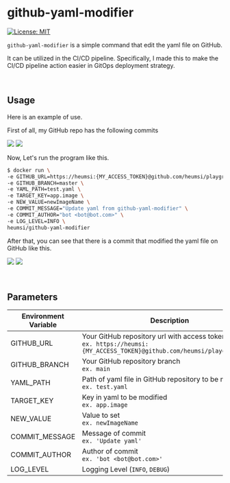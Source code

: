 # github-yaml-modifier

[![License: MIT](https://img.shields.io/badge/License-MIT-yellow.svg)](https://opensource.org/licenses/MIT)

`github-yaml-modifier` is a simple command that edit the yaml file on GitHub.  

It can be utilized in the CI/CD pipeline. 
Specifically, I made this to make the CI/CD pipeline action easier in GitOps deployment strategy.

<br>

## Usage

Here is an example of use.

First of all, my GitHub repo has the following commits

![](https://user-images.githubusercontent.com/31306282/122244304-bdba0800-ceff-11eb-9f34-9ce848266653.png)
![](https://user-images.githubusercontent.com/31306282/122244680-05d92a80-cf00-11eb-86b9-c6dd66eb17c4.png)

Now, Let's run the program like this.

```bash
$ docker run \
-e GITHUB_URL=https://heumsi:{MY_ACCESS_TOKEN}@github.com/heumsi/playground.git \
-e GITHUB_BRANCH=master \
-e YAML_PATH=test.yaml \
-e TARGET_KEY=app.image \
-e NEW_VALUE=newImageName \
-e COMMIT_MESSAGE="Update yaml from github-yaml-modifier" \
-e COMMIT_AUTHOR="bot <bot@bot.com>" \
-e LOG_LEVEL=INFO \
heumsi/github-yaml-modifier
```

After that, you can see that there is a commit that modified the yaml file on GitHub like this.

![](https://user-images.githubusercontent.com/31306282/122244912-3a4ce680-cf00-11eb-8370-8511a3666585.png)
![](https://user-images.githubusercontent.com/31306282/122244947-420c8b00-cf00-11eb-8508-8e34d627eea3.png)

<br>

## Parameters

| Environment Variable | Description                                                  | Required | Default |
| -------------------- | ------------------------------------------------------------ | -------- | ------- |
| GITHUB_URL           | Your GitHub repository url with access token<br />`ex. https://heumsi:{MY_ACCESS_TOKEN}@github.com/heumsi/playground.git` | `True`   |         |
| GITHUB_BRANCH        | Your GitHub repository branch<br />`ex. main`                | `True`   |         |
| YAML_PATH            | Path of yaml file in GitHub repository to be modified<br />`ex. test.yaml` | `True`   |         |
| TARGET_KEY           | Key in yaml to be modified<br />`ex. app.image`              | `True`   |         |
| NEW_VALUE            | Value to set<br />`ex. newImageName`                         | `True`   |         |
| COMMIT_MESSAGE       | Message of commit <br />`ex. 'Update yaml'`                  | `True`   |         |
| COMMIT_AUTHOR        | Author of commit<br />`ex. 'bot <bot@bot.com>'`              | `True`   |         |
| LOG_LEVEL            | Logging Level (`INFO`, `DEBUG`)                              | `False`  | `DEBUG` |


